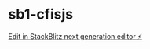# sb1-cfisjs

[Edit in StackBlitz next generation editor ⚡️](https://stackblitz.com/~/github.com/bushkarl/sb1-cfisjs)